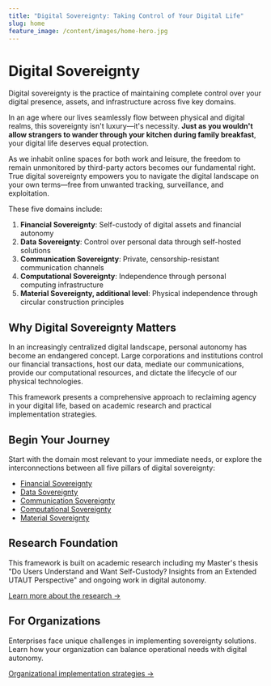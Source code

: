 ```yaml
---
title: "Digital Sovereignty: Taking Control of Your Digital Life"
slug: home
feature_image: /content/images/home-hero.jpg
---
```


# Digital Sovereignty

Digital sovereignty is the practice of maintaining complete control over your digital presence, assets, and infrastructure across five key domains. 

In an age where our lives seamlessly flow between physical and digital realms, this sovereignty isn't luxury—it's necessity. **Just as you wouldn't allow strangers to wander through your kitchen during family breakfast**, your digital life deserves equal protection.

As we inhabit online spaces for both work and leisure, the freedom to remain unmonitored by third-party actors becomes our fundamental right. True digital sovereignty empowers you to navigate the digital landscape on your own terms—free from unwanted tracking, surveillance, and exploitation.

These five domains include:

1. **Financial Sovereignty**: Self-custody of digital assets and financial autonomy
2. **Data Sovereignty**: Control over personal data through self-hosted solutions
3. **Communication Sovereignty**: Private, censorship-resistant communication channels
4. **Computational Sovereignty**: Independence through personal computing infrastructure
5. **Material Sovereignty, additional level**: Physical independence through circular construction principles

## Why Digital Sovereignty Matters

In an increasingly centralized digital landscape, personal autonomy has become an endangered concept. Large corporations and institutions control our financial transactions, host our data, mediate our communications, provide our computational resources, and dictate the lifecycle of our physical technologies.

This framework presents a comprehensive approach to reclaiming agency in your digital life, based on academic research and practical implementation strategies.

## Begin Your Journey

Start with the domain most relevant to your immediate needs, or explore the interconnections between all five pillars of digital sovereignty:

- [Financial Sovereignty](/financial-sovereignty)
- [Data Sovereignty](/data-sovereignty)
- [Communication Sovereignty](/communication-sovereignty)
- [Computational Sovereignty](/computational-sovereignty)
- [Material Sovereignty](/material-sovereignty)

## Research Foundation

This framework is built on academic research including my Master's thesis "Do Users Understand and Want Self-Custody? Insights from an Extended UTAUT Perspective" and ongoing work in digital autonomy.

[Learn more about the research →](/research)

## For Organizations

Enterprises face unique challenges in implementing sovereignty solutions. Learn how your organization can balance operational needs with digital autonomy.

[Organizational implementation strategies →](/organizations)
